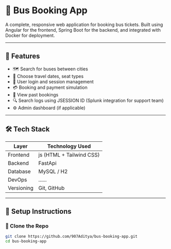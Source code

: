 # 🚌 Bus Booking App

A complete, responsive web application for booking bus tickets. Built using Angular for the frontend, Spring Boot for the backend, and integrated with Docker for deployment.

---

## 🚀 Features

- 🗺️ Search for buses between cities
- 📅 Choose travel dates, seat types
- 👤 User login and session management
- 💳 Booking and payment simulation
- 📜 View past bookings
- 🔍 Search logs using JSESSION ID (Splunk integration for support team)
- ⚙️ Admin dashboard (if applicable)

---

## 🛠️ Tech Stack

| Layer      | Technology Used         |
|------------|--------------------------|
| Frontend   | js (HTML + Tailwind CSS) |
| Backend    | FastApi       |
| Database   | MySQL / H2                |
| DevOps     | ......       |
| Versioning | Git, GitHub               |

---

## 🧪 Setup Instructions

### 🔧 Clone the Repo

```bash
git clone https://github.com/907Aditya/bus-booking-app.git
cd bus-booking-app
